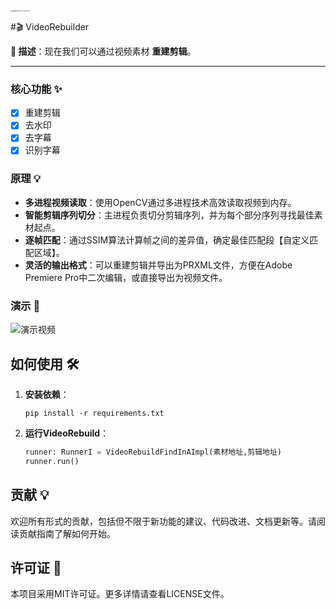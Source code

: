 <img src="./assets/屏幕截图 2024-03-03 173116-1712659441444-2.png" alt="屏幕截图 2024-03-03 173116" style="zoom: 15%;" />



#🎬 VideoRebuilder

**📌 描述**：现在我们可以通过视频素材 **重建剪辑**。

----

### 核心功能 ✨

- [x] 重建剪辑
- [x] 去水印
- [x] 去字幕
- [x] 识别字幕

### 原理 💡

- **多进程视频读取**：使用OpenCV通过多进程技术高效读取视频到内存。
- **智能剪辑序列切分**：主进程负责切分剪辑序列，并为每个部分序列寻找最佳素材起点。
- **逐帧匹配**：通过SSIM算法计算帧之间的差异值，确定最佳匹配段【自定义匹配区域】。
- **灵活的输出格式**：可以重建剪辑并导出为PRXML文件，方便在Adobe Premiere Pro中二次编辑，或直接导出为视频文件。

### 演示 🎥

<img src="https://ccurj.oss-cn-beijing.aliyuncs.com/%E6%BC%94%E7%A4%BA%E8%A7%86%E9%A2%91new.gif" alt="演示视频">

## 如何使用 🛠

1. **安装依赖**：

   ```shell
   pip install -r requirements.txt
   ```

2. **运行VideoRebuild**：

   ```python
   runner: RunnerI = VideoRebuildFindInAImpl(素材地址,剪辑地址)
   runner.run()
   ```

## 贡献 💡

欢迎所有形式的贡献，包括但不限于新功能的建议、代码改进、文档更新等。请阅读贡献指南了解如何开始。

## 许可证 📄

本项目采用MIT许可证。更多详情请查看LICENSE文件。